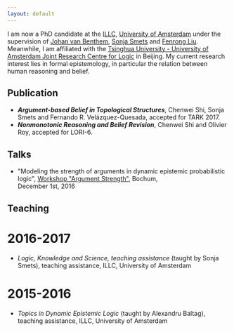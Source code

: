 ```yaml
---
layout: default
---
```


I am now a PhD candidate at the [ILLC](http://www.illc.uva.nl/), [University of Amsterdam](http://www.uva.nl/en/home/) under the supervision of [Johan van Benthem](https://staff.fnwi.uva.nl/j.vanbenthem/), [Sonja Smets](http://sonja.tiddlyspot.com/#HOME) and [Fenrong Liu](http://www.fenrong.net/). Meanwhile, I am affiliated with the [Tsinghua University - University of Amsterdam Joint Research Centre for Logic](http://tsinghualogic.net/JRC/) in Beijing. My current research interest lies in formal epistemology, in particular the relation between human reasoning and belief.

## Publication

*   **_Argument-based Belief in Topological Structures_**, Chenwei Shi, Sonja Smets and Fernando R. Velázquez-Quesada, accepted for TARK 2017.
*   **_Nonmonotonic Reasoning and Belief Revision_**, Chenwei Shi and Olivier Roy, accepted for LORI-6.

## Talks

* "Modeling the strength of arguments in dynamic epistemic probabilistic logic", [Workshop "Argument Strength"](http://homepages.ruhr-uni-bochum.de/defeasible-reasoning/Argument-Strength-2016.html), Bochum,  
December 1st, 2016

## Teaching

# 2016-2017

* *Logic, Knowledge and Science, teaching assistance* (taught by Sonja Smets), teaching assistance, ILLC, University of Amsterdam

# 2015-2016

* *Topics in Dynamic Epistemic Logic* (taught by Alexandru Baltag), teaching assistance, ILLC, University of Amsterdam
